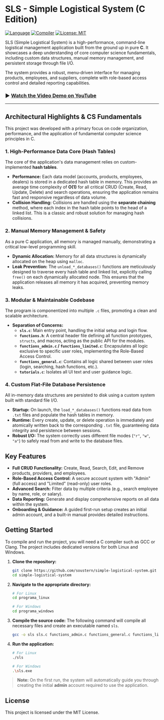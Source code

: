 # SLS - Simple Logistical System (C Edition)

[![Language](https://img.shields.io/badge/Language-C-blue.svg)](https://en.wikipedia.org/wiki/C_(programming_language))
[![Compiler](https://img.shields.io/badge/Compiler-GCC%20%2F%20Clang-lightgrey.svg)](https://gcc.gnu.org/)
[![License: MIT](https://img.shields.io/badge/License-MIT-yellow.svg)](https://opensource.org/licenses/MIT)

SLS (Simple Logistical System) is a high-performance, command-line logistical management application built from the ground up in pure **C**. It showcases a deep understanding of core computer science fundamentals, including custom data structures, manual memory management, and persistent storage through file I/O.

The system provides a robust, menu-driven interface for managing products, employees, and suppliers, complete with role-based access control and detailed reporting capabilities.

### ▶️ [Watch the Video Demo on YouTube](https://www.youtube.com/watch?v=pSxkruwjchE)

---

## Architectural Highlights & CS Fundamentals

This project was developed with a primary focus on code organization, performance, and the application of fundamental computer science principles in C.

### 1. High-Performance Data Core (Hash Tables)
The core of the application's data management relies on custom-implemented **hash tables**.
- **Performance:** Each data model (accounts, products, employees, dealers) is stored in a dedicated hash table in memory. This provides an average time complexity of **O(1)** for all critical CRUD (Create, Read, Update, Delete) and search operations, ensuring the application remains fast and responsive regardless of data volume.
- **Collision Handling:** Collisions are handled using the **separate chaining** method, where each index in the hash table points to the head of a linked list. This is a classic and robust solution for managing hash collisions.

### 2. Manual Memory Management & Safety
As a pure C application, all memory is managed manually, demonstrating a critical low-level programming skill.
- **Dynamic Allocation:** Memory for all data structures is dynamically allocated on the heap using `malloc`.
- **Leak Prevention:** The `unload_*_databases()` functions are meticulously designed to traverse every hash table and linked list, explicitly calling `free()` on each dynamically allocated node. This ensures that the application releases all memory it has acquired, preventing memory leaks.

### 3. Modular & Maintainable Codebase
The program is componentized into multiple `.c` files, promoting a clean and scalable architecture.
- **Separation of Concerns:**
  - **`sls.c`**: Main entry point, handling the initial setup and login flow.
  - **`functions.h`**: A central header file defining all function prototypes, `structs`, and macros, acting as the public API for the modules.
  - **`functions_admin.c` / `functions_limited.c`**: Encapsulates all logic exclusive to specific user roles, implementing the Role-Based Access Control.
  - **`functions_general.c`**: Contains all logic shared between user roles (login, searching, hash functions, etc.).
  - **`tutorials.c`**: Isolates all UI text and user guidance logic.

### 4. Custom Flat-File Database Persistence
All in-memory data structures are persisted to disk using a custom system built with standard file I/O.
- **Startup:** On launch, the `load_*_databases()` functions read data from `.txt` files and populate the hash tables in memory.
- **Runtime:** Every create, update, or delete operation is immediately and atomically written back to the corresponding `.txt` file, guaranteeing data integrity and persistence between sessions.
- **Robust I/O:** The system correctly uses different file modes (`"r"`, `"w"`, `"a"`) to safely read from and write to the database files.

## Key Features

- **Full CRUD Functionality:** Create, Read, Search, Edit, and Remove products, providers, and employees.
- **Role-Based Access Control:** A secure account system with "Admin" (full access) and "Limited" (read-only) user roles.
- **Advanced Search:** Filter data by multiple criteria (e.g., search employee by name, role, or salary).
- **Data Reporting:** Generate and display comprehensive reports on all data within the system.
- **Onboarding & Guidance:** A guided first-run setup creates an initial admin account, and a built-in manual provides detailed instructions.

## Getting Started

To compile and run the project, you will need a C compiler such as GCC or Clang. The project includes dedicated versions for both Linux and Windows.

1.  **Clone the repository:**
    ```sh
    git clone https://github.com/soustern/simple-logistical-system.git
    cd simple-logistical-system
    ```

2.  **Navigate to the appropriate directory:**
    ```sh
    # For Linux
    cd programa_linux
    
    # For Windows
    cd programa_windows
    ```

3.  **Compile the source code:**
    The following command will compile all necessary files and create an executable named `sls`.
    ```sh
    gcc -o sls sls.c functions_admin.c functions_general.c functions_limited.c tutorials.c
    ```

4.  **Run the application:**
    ```sh
    # For Linux
    ./sls
    
    # For Windows
    .\sls.exe
    ```
> **Note:** On the first run, the system will automatically guide you through creating the initial **admin** account required to use the application.

## License

This project is licensed under the MIT License.
